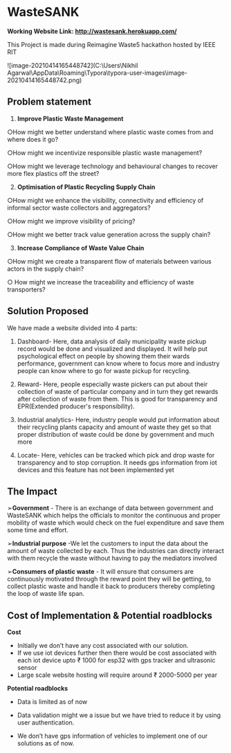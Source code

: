 # WasteSANK

**Working Website Link: http://wastesank.herokuapp.com/**

This Project is made during Reimagine Waste5 hackathon hosted by IEEE RIT 

![image-20210414165448742](C:\Users\Nikhil Agarwal\AppData\Roaming\Typora\typora-user-images\image-20210414165448742.png)

## **Problem statement**

1. **Improve Plastic Waste Management**

○How might we better understand where plastic waste comes from and where does it go?

○How might we incentivize responsible plastic waste management?

○How might we leverage technology and behavioural changes to recover more flex plastics off the street?



2. **Optimisation of Plastic Recycling Supply Chain**

○How might we enhance the visibility, connectivity and efficiency of informal sector waste collectors and aggregators?

○How might we improve visibility of pricing?

○How might we better track value generation across the supply chain?

3. **Increase Compliance of Waste Value Chain**

○How might we create a transparent flow of materials between various actors in the supply chain?

○ How might we increase the traceability and efficiency of waste transporters?



## **Solution Proposed**

We have made a website divided into 4 parts:

1. Dashboard- Here, data analysis of daily municipality waste pickup record would be done and visualized and displayed. It will help put psychological effect on people by showing them their wards performance, government can know where to focus more and industry people can know where to go for waste pickup for recycling.

2. Reward- Here, people especially waste pickers can put about their collection of waste of particular company and in turn they get rewards after collection of waste from them. This is good for transparency and EPR(Extended producer's responsibility).
3. Industrial analytics- Here, industry people would put information about their recycling plants capacity and amount of waste they get so that proper distribution of waste could be done by government and much more
4. Locate- Here, vehicles can be tracked which pick and drop waste for transparency and to stop corruption. It needs gps information from iot devices and this feature has not been implemented yet

## **The Impact**

➢**Government** - There is an exchange of data between government and WasteSANK which helps the officials to monitor the continuous and proper mobility of waste which would check on the fuel expenditure and save them some time and effort.

➢**Industrial purpose** -We let the customers to input the data about the amount of waste collected by each. Thus the industries can directly interact with them recycle the waste without having to pay the mediators involved

➢**Consumers of plastic waste** - It will ensure that consumers are continuously motivated through the reward point they will be getting, to collect plastic waste and handle it back to producers thereby completing the loop of waste life span.

## **Cost of Implementation & Potential roadblocks**

**Cost**

- Initially we don’t have any cost associated with our solution.
- If we use iot devices further then there would be cost associated with each iot device upto ₹ 1000 for esp32 with gps tracker and ultrasonic sensor
- Large scale website hosting will require around ₹ 2000-5000 per year

**Potential roadblocks**

- Data is limited as of now
- Data validation might we a issue but we have tried to reduce it by using user authentication.

- We don’t have gps information of vehicles to implement one of our solutions as of now.